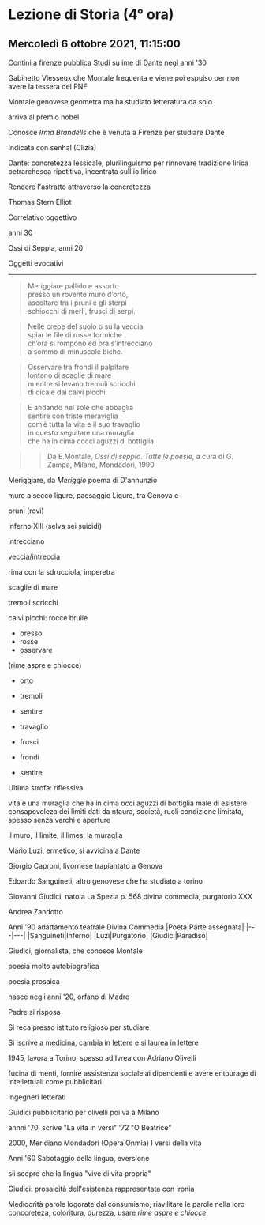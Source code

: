#  Lezione di Storia (4° ora)
## Mercoledì 6 ottobre 2021, 11:15:00

Contini a firenze pubblica Studi su ime di Dante negl anni '30

Gabinetto Viesseux che Montale frequenta e viene poi espulso per non avere la tessera del PNF

Montale genovese geometra ma ha studiato letteratura da solo

arriva al premio nobel

Conosce _Irma Brandells_ che è venuta a Firenze per studiare Dante

Indicata con senhal (Clizia)

Dante: concretezza lessicale, plurilinguismo per rinnovare tradizione lirica petrarchesca ripetitiva, incentrata sull'io lirico

Rendere l'astratto attraverso la concretezza


Thomas Stern Elliot

Correlativo oggettivo

anni 30


Ossi di Seppia, anni 20

Oggetti evocativi

---
> Meriggiare pallido e assorto  
presso un rovente muro d’orto,  
ascoltare tra i pruni e gli sterpi  
schiocchi di merli, frusci di serpi.  
  
  > Nelle crepe del suolo o su la veccia  
spiar le file di rosse formiche  
ch’ora si rompono ed ora s’intrecciano  
a sommo di minuscole biche.  
  
> Osservare tra frondi il palpitare  
lontano di scaglie di mare  
m entre si levano tremuli scricchi  
di cicale dai calvi picchi.  
  
> E andando nel sole che abbaglia  
sentire con triste meraviglia  
com’è tutta la vita e il suo travaglio  
in questo seguitare una muraglia  
che ha in cima cocci aguzzi di bottiglia.

> > Da E.Montale, _Ossi di seppia. Tutte le poesie_, a cura di G. Zampa, Milano, Mondadori, 1990

Meriggiare, da _Meriggio_ poema di D'annunzio

muro a secco ligure, paesaggio Ligure, tra Genova e 

pruni (rovi)

inferno XIII (selva sei suicidi)


intrecciano

veccia/intreccia

rima con la sdrucciola, imperetra


scaglie di mare

tremoli scricchi

calvi picchi: rocce brulle

* presso 
* rosse
* osservare


(rime aspre e chiocce)


* orto 
* tremoli
* sentire


* travaglio
* frusci
* frondi
* sentire


Ultima strofa: riflessiva

vita è una muraglia che ha in cima occi aguzzi di bottiglia
male di esistere
consapevoleza dei limiti dati da ntaura, società, ruoli
condizione limitata, spesso senza varchi e aperture


il muro, il limite, il limes, la muraglia


Mario Luzi, ermetico, si avvicina a Dante

Giorgio Caproni, livornese trapiantato a Genova


Edoardo Sanguineti, altro genovese che ha studiato a torino

Giovanni Giudici, nato a La Spezia
p. 568 divina commedia, purgatorio XXX

Andrea Zandotto

Anni '90 adattamento teatrale Divina Commedia
|Poeta|Parte assegnata|
|---|---|
|Sanguineti|Inferno|
|Luzi|Purgatorio|
|Giudici|Paradiso|



Giudici, giornalista, che conosce Montale

poesia molto autobiografica

poesia prosaica

nasce negli anni '20, orfano di Madre

Padre si risposa

Si reca presso istituto religioso per studiare

Si iscrive a medicina, cambia in lettere e si laurea in lettere

1945, lavora a Torino, spesso ad Ivrea con Adriano Olivelli

fucina di menti, fornire assistenza sociale ai dipendenti e avere entourage di intellettuali come pubblicitari

Ingegneri letterati

Guidici pubblicitario per olivelli poi va a Milano

annni '70, scrive  "La vita in versi"
'72 "O Beatrice"

2000, Meridiano Mondadori (Opera Onmia) I versi della vita


Anni '60
Sabotaggio della lingua, eversione


sii scopre che la lingua "vive di vita propria"



Giudici: prosaicità dell'esistenza rappresentata con ironia

Mediocrità parole logorate dal consumismo, riavilitare le parole nella loro conccreteza, coloritura, durezza, usare _rime aspre e chiocce_


<!--stackedit_data:
eyJoaXN0b3J5IjpbLTIwNjYxNTM5NjAsLTExMTc3NzAyMzksMT
QxNjI3NzQ4Nl19
-->
